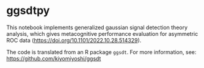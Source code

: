 # ggsdtpy

This notebook implements generalized gaussian signal detection
theory analysis, which gives metacognitive performance evaluation for
asymmetric ROC data (<https://doi.org/10.1101/2022.10.28.514329>).

The code is translated from an R package `ggsdt`.
For more information, see: <https://github.com/kiyomiyoshi/ggsdt>